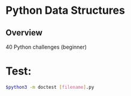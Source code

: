 # **Python Data Structures**

## Overview

40 Python challenges (beginner)

# **Test**:

```bash
$python3 -m doctest [filename].py
```
